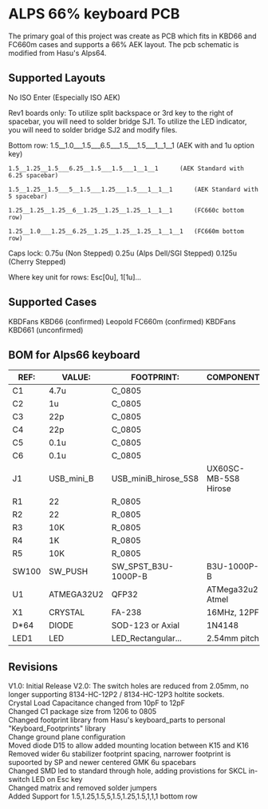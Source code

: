 ALPS 66% keyboard PCB
=====================
The primary goal of this project was create as PCB which fits in KBD66 and FC660m cases and supports a 66% AEK layout.
The pcb schematic is modified from Hasu's Alps64.

Supported Layouts
---------------
No ISO Enter (Especially ISO AEK)

Rev1 boards only:
	To utilize split backspace or 3rd key to the right of spacebar, you will need to solder bridge SJ1.
	To utilize the LED indicator, you will need to solder bridge SJ2 and modify files. 


Bottom row:
	1.5__1.0___1.5___6.5___1.5___1.5___1__1__1		(AEK with and 1u option key)

	1.5__1.25__1.5___6.25__1.5___1.5___1__1__1		(AEK Standard with 6.25 spacebar)

	1.5__1.25__1.5___5__1.5___1.25___1.5___1__1__1		(AEK Standard with 5 spacebar)
	
	1.25__1.25__1.25__6__1.25__1.25__1.25__1__1__1		(FC660c bottom row)
	
	1.25__1.0___1.25__6.25__1.25__1.25__1.25__1__1__1	(FC660m bottom row)
 
 
Caps lock:
	0.75u  (Non Stepped)
	0.25u  (Alps Dell/SGI Stepped)
	0.125u (Cherry Stepped)

Where key unit for rows: Esc[0u], 1[1u]...


Supported Cases
-------------
KBDFans KBD66 (confirmed)
Leopold FC660m (confirmed)
KBDFans KBD661 (unconfirmed)

BOM for Alps66 keyboard                                                  
------------------
| REF:  | VALUE:     | FOOTPRINT:           | COMPONENT            |
|------ | ---------- | -------------------- | -------------------- |  
| C1    | 4.7u       | C_0805               |                      |
| C2    | 1u         | C_0805               |                      |     
| C3    | 22p        | C_0805               |                      |
| C4    | 22p        | C_0805               |                      |
| C5    | 0.1u       | C_0805               |                      |
| C6    | 0.1u       | C_0805               |                      |
| J1    | USB_mini_B | USB_miniB_hirose_5S8 | UX60SC-MB-5S8 Hirose |
| R1    | 22         | R_0805               |                      |
| R2    | 22         | R_0805               |                      |
| R3    | 10K        | R_0805               |                      |
| R4    | 1K         | R_0805               |                      |
| R5    | 10K        | R_0805               |                      |
| SW100 | SW_PUSH    | SW_SPST_B3U-1000P-B  | B3U-1000P-B          |
| U1    | ATMEGA32U2 | QFP32                | ATMega32u2 Atmel     | 
| X1    | CRYSTAL    | FA-238               | 16MHz, 12PF          |
| D*64  | DIODE      | SOD-123 or Axial     | 1N4148               |
| LED1  | LED        | LED_Rectangular...   | 2.54mm pitch         |

Revisions
-------------
V1.0: 	Initial Release
V2.0: 	The switch holes are reduced from 2.05mm, no longer supporting 8134-HC-12P2 / 8134-HC-12P3 holtite sockets.  
	Crystal Load Capacitance changed from 10pF to 12pF  
	Changed C1 package size from 1206 to 0805  
	Changed footprint library from Hasu's keyboard_parts to personal "Keyboard_Footprints" library  
	Change ground plane configuration  
	Moved diode D15 to allow added mounting location between K15 and K16  
	Removed wider 6u stabilizer footprint spacing, narrower footprint is supoorted by SP and newer centered GMK 6u spacebars  
	Changed SMD led to standard through hole, adding provistions for SKCL in-switch LED on Esc key  
	Changed matrix and removed solder jumpers  
	Added Support for 1.5,1.25,1.5,5,1.5,1.25,1.5,1,1,1 bottom row  
		
